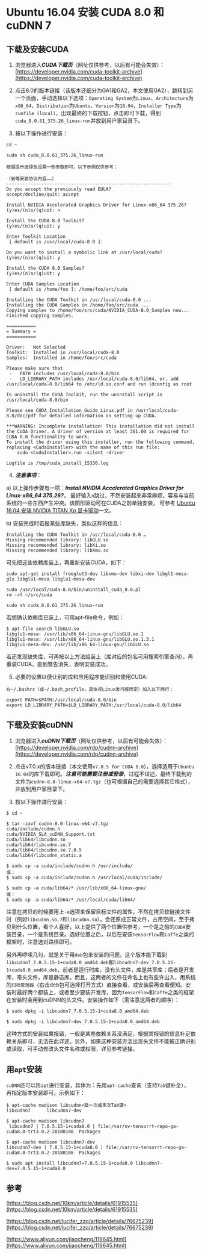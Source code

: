 <meta http-equiv="Content-Type" content="text/html; charset=utf-8">
<base target="_blank" />

# Ubuntu 16.04 安装 CUDA 8.0 和 cuDNN 7

## 下载及安装CUDA

1. 浏览器进入***CUDA下载页***（网址仅供参考，以后有可能会失效）：[https://developer.nvidia.com/cuda-toolkit-archive](https://developer.nvidia.com/cuda-toolkit-archive)

2. 点击8.0的版本链接（该版本还细分为GA1和GA2，本文使用GA2），跳转到另一个页面，手动选择以下选项：`Operating System`为`Linux`、`Architecture`为`x86_64`、`Distribution`为`Ubuntu`、`Version`为`16.04`、`Installer Type`为`runfile (local)`，出现最终的下载按钮，点击即可下载，得到`cuda_8.0.61_375.26_linux-run`并放到用户家目录下。

3. 按以下操作进行安装：

```
cd ~

sudo sh cuda_8.0.61_375.26_linux-run

根据提示选择及设置一些参数即可，以下示例仅供参考：

（省略安装协议内容……）
-------------------------------------------------------------
Do you accept the previously read EULA?
accept/decline/quit: accept

Install NVIDIA Accelerated Graphics Driver for Linux-x86_64 375.26?
(y)es/(n)o/(q)uit: n

Install the CUDA 8.0 Toolkit?
(y)es/(n)o/(q)uit: y

Enter Toolkit Location
 [ default is /usr/local/cuda-8.0 ]: 

Do you want to install a symbolic link at /usr/local/cuda?
(y)es/(n)o/(q)uit: y

Install the CUDA 8.0 Samples?
(y)es/(n)o/(q)uit: y

Enter CUDA Samples Location
 [ default is /home/foo ]: /home/foo/src/cuda

Installing the CUDA Toolkit in /usr/local/cuda-8.0 ...
Installing the CUDA Samples in /home/foo/src/cuda ...
Copying samples to /home/foo/src/cuda/NVIDIA_CUDA-8.0_Samples now...
Finished copying samples.

===========
= Summary =
===========

Driver:   Not Selected
Toolkit:  Installed in /usr/local/cuda-8.0
Samples:  Installed in /home/foo/src/cuda

Please make sure that
 -   PATH includes /usr/local/cuda-8.0/bin
 -   LD_LIBRARY_PATH includes /usr/local/cuda-8.0/lib64, or, add /usr/local/cuda-8.0/lib64 to /etc/ld.so.conf and run ldconfig as root

To uninstall the CUDA Toolkit, run the uninstall script in /usr/local/cuda-8.0/bin

Please see CUDA_Installation_Guide_Linux.pdf in /usr/local/cuda-8.0/doc/pdf for detailed information on setting up CUDA.

***WARNING: Incomplete installation! This installation did not install the CUDA Driver. A driver of version at least 361.00 is required for CUDA 8.0 functionality to work.
To install the driver using this installer, run the following command, replacing <CudaInstaller> with the name of this run file:
    sudo <CudaInstaller>.run -silent -driver

Logfile is /tmp/cuda_install_15336.log
```

4. ***注意事项***：

a) 以上操作步骤有一项：***Install NVIDIA Accelerated Graphics Driver for Linux-x86_64 375.26?***，
最好输入`n`跳过，不然安装起来非常麻烦，容易与当前系统的一些东西产生冲突。该图形驱动可在CUDA之前单独安装，
可参考 [Ubuntu 16.04 安装 NVIDIA TITAN Xp 显卡驱动](Ubuntu_16.04安装NVIDIA_TITAN_Xp显卡驱动.md)一文。

b) 安装完成时若报某些库缺失，类似这样的信息：

```
Installing the CUDA Toolkit in /usr/local/cuda-8.0 …
Missing recommended library: libGLU.so
Missing recommended library: libXi.so
Missing recommended library: libXmu.so
```

可先把这些依赖库装上，再重新安装CUDA，如下：

```
sudo apt-get install freeglut3-dev libxmu-dev libxi-dev libgl1-mesa-glx libglu1-mesa libglu1-mesa-dev

sudo /usr/local/cuda-8.0/bin/uninstall_cuda_8.0.pl
rm -rf ~/src/cuda

sudo sh cuda_8.0.61_375.26_linux-run
```

若想确认依赖库已装上，可用apt-file命令，例如：

```
$ apt-file search libGLU.so
libglu1-mesa: /usr/lib/x86_64-linux-gnu/libGLU.so.1
libglu1-mesa: /usr/lib/x86_64-linux-gnu/libGLU.so.1.3.1
libglu1-mesa-dev: /usr/lib/x86_64-linux-gnu/libGLU.so
```

若还发现缺失库，可再按以上方法给装上（库对应的包名可用搜索引擎查询），再重装CUDA，直到警告消失，表明安装成功。

5. 必要的设置以便让别的库和应用程序能识别和使用CUDA:

```
在~/.bashrc（或~/.bash_profile，具体视Linux发行版而定）加入以下两行：

export PATH=$PATH:/usr/local/cuda-8.0/bin
export LD_LIBRARY_PATH=$LD_LIBRARY_PATH:/usr/local/cuda-8.0/lib64
```


## 下载及安装cuDNN

1. 浏览器进入***cuDNN下载页***（网址仅供参考，以后有可能会失效）：[https://developer.nvidia.com/rdp/cudnn-archive](https://developer.nvidia.com/rdp/cudnn-archive)

2. 点击v7.0.x的版本链接（本文使用`v7.0.5 for CUDA 8.0`），选择适用于`Ubuntu 16.04`的库下载即可。***注意可能需要注册或登录***，过程不详述，最终下载到的文件为`cudnn-8.0-linux-x64-v7.tgz`（也可根据自己的需要选择其它格式），并放到用户家目录下。

3. 按以下操作进行安装：

```
$ cd ~

$ tar -zxvf cudnn-8.0-linux-x64-v7.tgz 
cuda/include/cudnn.h
cuda/NVIDIA_SLA_cuDNN_Support.txt
cuda/lib64/libcudnn.so
cuda/lib64/libcudnn.so.7
cuda/lib64/libcudnn.so.7.0.5
cuda/lib64/libcudnn_static.a

$ sudo cp -a cuda/include/cudnn.h /usr/include/
或：
$ sudo cp -a cuda/include/cudnn.h /usr/local/cuda/include/

$ sudo cp -a cuda/lib64/* /usr/lib/x86_64-linux-gnu/
或：
$ sudo cp -a cuda/lib64/* /usr/local/cuda/lib64/
```

注意在拷贝的时候要用上`-a`选项来保留目标文件的属性，不然在拷贝软链接文件时（例如`libcudnn.so.7`和`libcudnn.so`），会还原成正常文件，占用空间。至于拷贝到什么位置，看个人喜好，以上提供了两个位置供参考，一个是之前的`CUDA`安装目录，一个是系统目录。选好位置之后，以后在安装`TensorFlow`和`Caffe`之类的框架时，注意选对路径即可。

另外再啰嗦几句，就是关于用`deb`包来安装的问题。这个版本能下载到`libcudnn7_7.0.5.15-1+cuda8.0_amd64.deb`和`libcudnn7-dev_7.0.5.15-1+cuda8.0_amd64.deb`，前者是运行时库，没有头文件，库是共享库；后者是开发库，带头文件，库是静态库。而且，这两者的文件在命名上也有些许出入，用系统的`归档管理器`（右击deb包可选择打开方式）直接查看，或安装后再查看便知。安装时最好两个都装上，或者至少要装开发库，因为`TensorFlow`和`Caffe`之类的框架在安装时会用到cuDNN的头文件。安装操作如下（需注意这两者的顺序）：

```
$ sudo dpkg -i libcudnn7_7.0.5.15-1+cuda8.0_amd64.deb 

$ sudo dpkg -i libcudnn7-dev_7.0.5.15-1+cuda8.0_amd64.deb
```

这种方式的安装如果报错，一般是某些依赖关系没满足，根据其报错的信息补足依赖关系即可，无法在此详述。另外，如果这种安装方法出现头文件不能被正确识别或读取，可手动修改头文件名称或权限，详见参考链接。

## 用`apt`安装

`cuDNN`还可以用`apt`进行安装，具体为：先用`apt-cache`查询（支持`Tab`键补全），
再指定版本安装即可。示例如下：

````
$ apt-cache madison libcudnn<敲一次或多次Tab键>
libcudnn7      libcudnn7-dev

$ apt-cache madison libcudnn7
 libcudnn7 | 7.0.5.15-1+cuda8.0 | file:/var/nv-tensorrt-repo-ga-cuda8.0-trt3.0.2-20180108  Packages

$ apt-cache madison libcudnn7-dev 
libcudnn7-dev | 7.0.5.15-1+cuda8.0 | file:/var/nv-tensorrt-repo-ga-cuda8.0-trt3.0.2-20180108  Packages

$ sudo apt install libcudnn7=7.0.5.15-1+cuda8.0 libcudnn7-dev=7.0.5.15-1+cuda8.0
````

## 参考

[https://blog.csdn.net/10km/article/details/61915535](https://blog.csdn.net/10km/article/details/61915535)

[https://blog.csdn.net/lucifer_zzq/article/details/76675239](https://blog.csdn.net/lucifer_zzq/article/details/76675239)

[https://www.aliyun.com/jiaocheng/119645.html](https://www.aliyun.com/jiaocheng/119645.html)

